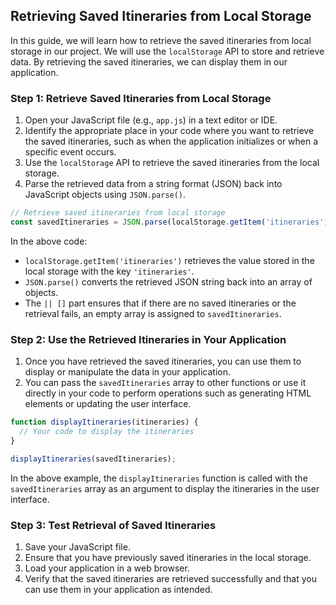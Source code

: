 ## Retrieving Saved Itineraries from Local Storage

In this guide, we will learn how to retrieve the saved itineraries from local storage in our project. We will use the `localStorage` API to store and retrieve data. By retrieving the saved itineraries, we can display them in our application.

### Step 1: Retrieve Saved Itineraries from Local Storage

1. Open your JavaScript file (e.g., `app.js`) in a text editor or IDE.
2. Identify the appropriate place in your code where you want to retrieve the saved itineraries, such as when the application initializes or when a specific event occurs.
3. Use the `localStorage` API to retrieve the saved itineraries from the local storage.
4. Parse the retrieved data from a string format (JSON) back into JavaScript objects using `JSON.parse()`.

```javascript
// Retrieve saved itineraries from local storage
const savedItineraries = JSON.parse(localStorage.getItem('itineraries')) || [];
```

In the above code:
- `localStorage.getItem('itineraries')` retrieves the value stored in the local storage with the key `'itineraries'`.
- `JSON.parse()` converts the retrieved JSON string back into an array of objects.
- The `|| []` part ensures that if there are no saved itineraries or the retrieval fails, an empty array is assigned to `savedItineraries`.

### Step 2: Use the Retrieved Itineraries in Your Application

1. Once you have retrieved the saved itineraries, you can use them to display or manipulate the data in your application.
2. You can pass the `savedItineraries` array to other functions or use it directly in your code to perform operations such as generating HTML elements or updating the user interface.

```javascript
function displayItineraries(itineraries) {
  // Your code to display the itineraries
}

displayItineraries(savedItineraries);
```

In the above example, the `displayItineraries` function is called with the `savedItineraries` array as an argument to display the itineraries in the user interface.

### Step 3: Test Retrieval of Saved Itineraries

1. Save your JavaScript file.
2. Ensure that you have previously saved itineraries in the local storage.
3. Load your application in a web browser.
4. Verify that the saved itineraries are retrieved successfully and that you can use them in your application as intended.

